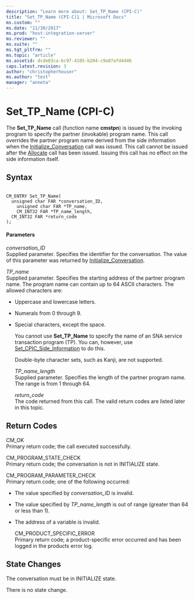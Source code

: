 ```yaml
---
description: "Learn more about: Set_TP_Name (CPI-C)"
title: "Set_TP_Name (CPI-C)1 | Microsoft Docs"
ms.custom: ""
ms.date: "11/30/2017"
ms.prod: "host-integration-server"
ms.reviewer: ""
ms.suite: ""
ms.tgt_pltfrm: ""
ms.topic: "article"
ms.assetid: dcde03ca-6c97-4105-b204-c9a07afd4d46
caps.latest.revision: 3
author: "christopherhouser"
ms.author: "test"
manager: "anneta"
---
```

# Set_TP_Name (CPI-C)
The **Set_TP_Name** call (function name **cmstpn**) is issued by the invoking program to specify the partner (invokable) program name. This call overrides the partner program name derived from the side information when the [Initialize_Conversation](../core/initialize-conversation-cpi-c-1.md) call was issued. This call cannot be issued after the [Allocate](../core/allocate-cpi-c-2.md) call has been issued. Issuing this call has no effect on the side information itself.  
  
## Syntax  
  
```  
  
CM_ENTRY Set_TP_Name(   
  unsigned char FAR *conversation_ID,    
    unsigned char FAR *TP_name,            
    CM_INT32 FAR *TP_name_length,          
  CM_INT32 FAR *return_code              
);  
```  
  
#### Parameters  
 *conversation_ID*  
 Supplied parameter. Specifies the identifier for the conversation. The value of this parameter was returned by [Initialize_Conversation](../core/initialize-conversation-cpi-c-1.md).  
  
 *TP_name*  
 Supplied parameter. Specifies the starting address of the partner program name. The program name can contain up to 64 ASCII characters. The allowed characters are:  
  
- Uppercase and lowercase letters.  
  
- Numerals from 0 through 9.  
  
- Special characters, except the space.  
  
  You cannot use **Set_TP_Name** to specify the name of an SNA service transaction program (TP). You can, however, use [Set_CPIC_Side_Information](../core/set-cpic-side-information-cpi-c-2.md) to do this.  
  
  Double-byte character sets, such as Kanji, are not supported.  
  
  *TP_name_length*  
  Supplied parameter. Specifies the length of the partner program name. The range is from 1 through 64.  
  
  *return_code*  
  The code returned from this call. The valid return codes are listed later in this topic.  
  
## Return Codes  
 CM_OK  
 Primary return code; the call executed successfully.  
  
 CM_PROGRAM_STATE_CHECK  
 Primary return code; the conversation is not in INITIALIZE state.  
  
 CM_PROGRAM_PARAMETER_CHECK  
 Primary return code; one of the following occurred:  
  
- The value specified by *conversation_ID* is invalid.  
  
- The value specified by *TP_name_length* is out of range (greater than 64 or less than 1).  
  
- The address of a variable is invalid.  
  
  CM_PRODUCT_SPECIFIC_ERROR  
  Primary return code; a product-specific error occurred and has been logged in the products error log.  
  
## State Changes  
 The conversation must be in INITIALIZE state.  
  
 There is no state change.
